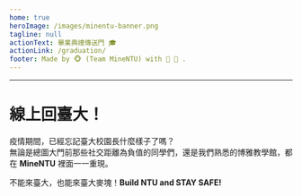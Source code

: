 ```yaml
---
home: true
heroImage: /images/minentu-banner.png
tagline: null
actionText: 畢業典禮傳送門 🎓
actionLink: /graduation/
footer: Made by 🐵 (Team MineNTU) with 🌴 🥥 .
---
```


---
# 線上回臺大！
疫情期間，已經忘記臺大校園長什麼樣子了嗎？<br>
無論是總圖大門前那些社交距離為負值的同學們，還是我們熟悉的博雅教學館，都在 **MineNTU** 裡面一一重現。

不能來臺大，也能來臺大麥塊！**Build NTU and STAY SAFE!**

